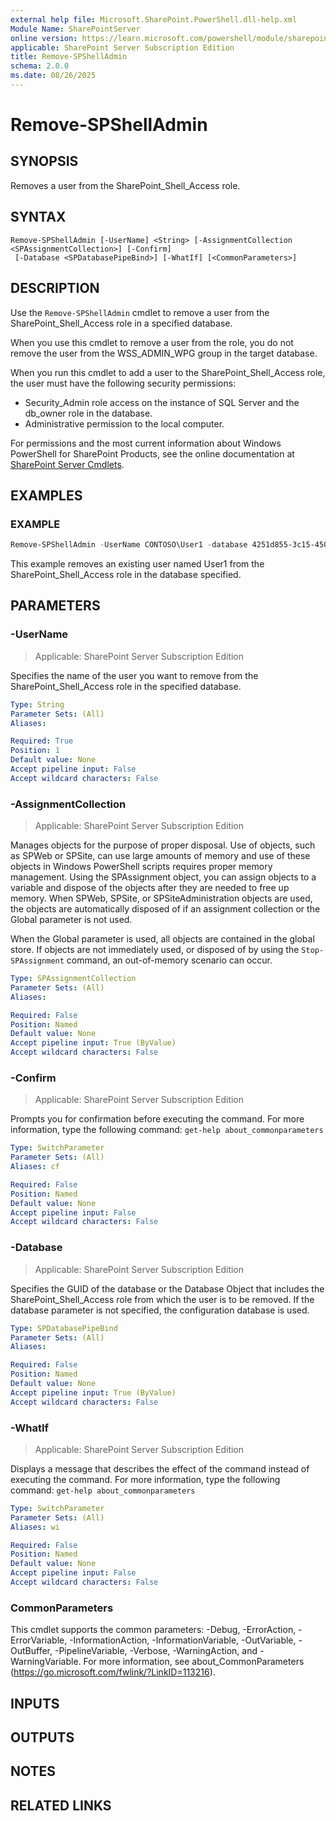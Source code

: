 ```yaml
---
external help file: Microsoft.SharePoint.PowerShell.dll-help.xml
Module Name: SharePointServer
online version: https://learn.microsoft.com/powershell/module/sharepoint-server/remove-spshelladmin
applicable: SharePoint Server Subscription Edition
title: Remove-SPShellAdmin
schema: 2.0.0
ms.date: 08/26/2025
---
```


# Remove-SPShellAdmin

## SYNOPSIS
Removes a user from the SharePoint_Shell_Access role.

## SYNTAX

```
Remove-SPShellAdmin [-UserName] <String> [-AssignmentCollection <SPAssignmentCollection>] [-Confirm]
 [-Database <SPDatabasePipeBind>] [-WhatIf] [<CommonParameters>]
```

## DESCRIPTION
Use the `Remove-SPShellAdmin` cmdlet to remove a user from the SharePoint_Shell_Access role in a specified database.

When you use this cmdlet to remove a user from the role, you do not remove the user from the WSS_ADMIN_WPG group in the target database.

When you run this cmdlet to add a user to the SharePoint_Shell_Access role, the user must have the following security permissions:

- Security_Admin role access on the instance of SQL Server and the db_owner role in the database.
- Administrative permission to the local computer.

For permissions and the most current information about Windows PowerShell for SharePoint Products, see the online documentation at [SharePoint Server Cmdlets](https://learn.microsoft.com/powershell/sharepoint/sharepoint-server/sharepoint-server-cmdlets).

## EXAMPLES

### EXAMPLE
```powershell
Remove-SPShellAdmin -UserName CONTOSO\User1 -database 4251d855-3c15-4501-8dd1-98f960359fa6
```

This example removes an existing user named User1 from the SharePoint_Shell_Access role in the database specified.

## PARAMETERS

### -UserName

> Applicable: SharePoint Server Subscription Edition

Specifies the name of the user you want to remove from the SharePoint_Shell_Access role in the specified database.

```yaml
Type: String
Parameter Sets: (All)
Aliases:

Required: True
Position: 1
Default value: None
Accept pipeline input: False
Accept wildcard characters: False
```

### -AssignmentCollection

> Applicable: SharePoint Server Subscription Edition

Manages objects for the purpose of proper disposal.
Use of objects, such as SPWeb or SPSite, can use large amounts of memory and use of these objects in Windows PowerShell scripts requires proper memory management.
Using the SPAssignment object, you can assign objects to a variable and dispose of the objects after they are needed to free up memory.
When SPWeb, SPSite, or SPSiteAdministration objects are used, the objects are automatically disposed of if an assignment collection or the Global parameter is not used.

When the Global parameter is used, all objects are contained in the global store.
If objects are not immediately used, or disposed of by using the `Stop-SPAssignment` command, an out-of-memory scenario can occur.

```yaml
Type: SPAssignmentCollection
Parameter Sets: (All)
Aliases:

Required: False
Position: Named
Default value: None
Accept pipeline input: True (ByValue)
Accept wildcard characters: False
```

### -Confirm

> Applicable: SharePoint Server Subscription Edition

Prompts you for confirmation before executing the command.
For more information, type the following command: `get-help about_commonparameters`

```yaml
Type: SwitchParameter
Parameter Sets: (All)
Aliases: cf

Required: False
Position: Named
Default value: None
Accept pipeline input: False
Accept wildcard characters: False
```

### -Database

> Applicable: SharePoint Server Subscription Edition

Specifies the GUID of the database or the Database Object that includes the SharePoint_Shell_Access role from which the user is to be removed.
If the database parameter is not specified, the configuration database is used.

```yaml
Type: SPDatabasePipeBind
Parameter Sets: (All)
Aliases:

Required: False
Position: Named
Default value: None
Accept pipeline input: True (ByValue)
Accept wildcard characters: False
```

### -WhatIf

> Applicable: SharePoint Server Subscription Edition

Displays a message that describes the effect of the command instead of executing the command.
For more information, type the following command: `get-help about_commonparameters`

```yaml
Type: SwitchParameter
Parameter Sets: (All)
Aliases: wi

Required: False
Position: Named
Default value: None
Accept pipeline input: False
Accept wildcard characters: False
```

### CommonParameters
This cmdlet supports the common parameters: -Debug, -ErrorAction, -ErrorVariable, -InformationAction, -InformationVariable, -OutVariable, -OutBuffer, -PipelineVariable, -Verbose, -WarningAction, and -WarningVariable. For more information, see about_CommonParameters (https://go.microsoft.com/fwlink/?LinkID=113216).

## INPUTS

## OUTPUTS

## NOTES

## RELATED LINKS
